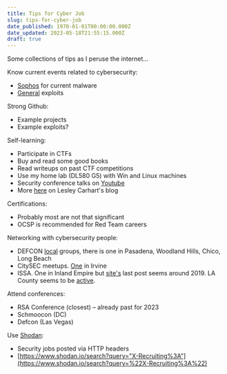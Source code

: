 ```yaml
---
title: Tips for Cyber Job
slug: tips-for-cyber-job
date_published: 1970-01-01T00:00:00.000Z
date_updated: 2023-05-18T21:55:15.000Z
draft: true
---
```


Some collections of tips as I peruse the internet...

Know current events related to cybersecurity:

- [Sophos](https://www.sophos.com/en-us/threat-center/threat-monitoring/malware-dashboard) for current malware
- [General](https://threatintel.proofpoint.com/) exploits

Strong Github:

- Example projects
- Example exploits?

Self-learning:

- Participate in CTFs
- Buy and read some good books
- Read writeups on past CTF competitions
- Use my home lab (DL580 G5) with Win and Linux machines
- Security conference talks on [Youtube](https://www.youtube.com/results?search_query=infosec+conference+talk)
- More [here](https://tisiphone.net/2016/02/10/starting-an-infosec-career-the-megamix-chapter-6/) on Lesley Carhart's blog

Certifications:

- Probably most are not that significant
- OCSP is recommended for Red Team careers

Networking with cybersecurity people:

- DEFCON [local](https://forum.defcon.org/social-groups) groups, there is one in Pasadena, Woodland Hills, Chico, Long Beach
- CitySEC meetups. [One](http://www.irvineunderground.org/) in Irvine
- ISSA. One in Inland Empire but [site's](https://ie.issa.org/meeting.html) last post seems around 2019. LA County seems to be [active](https://issala.org/).

Attend conferences:

- RSA Conference (closest) – already past for 2023
- Schmoocon (DC)
- Defcon (Las Vegas)

Use [Shodan](https://www.shodan.io/search?query=%22X-Recruiting%3A%22):

- Security jobs posted via HTTP headers
- [https://www.shodan.io/search?query="X-Recruiting%3A"](https://www.shodan.io/search?query=%22X-Recruiting%3A%22)

